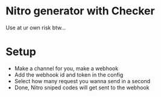 # Nitro generator with Checker

Use at ur own risk btw...



# Setup
+ Make a channel for you, make a webhook
+ Add the webhook id and token in the config
+ Select how many request you wanna send in a second
+ Done, Nitro sniped codes will get sent to the webhook
